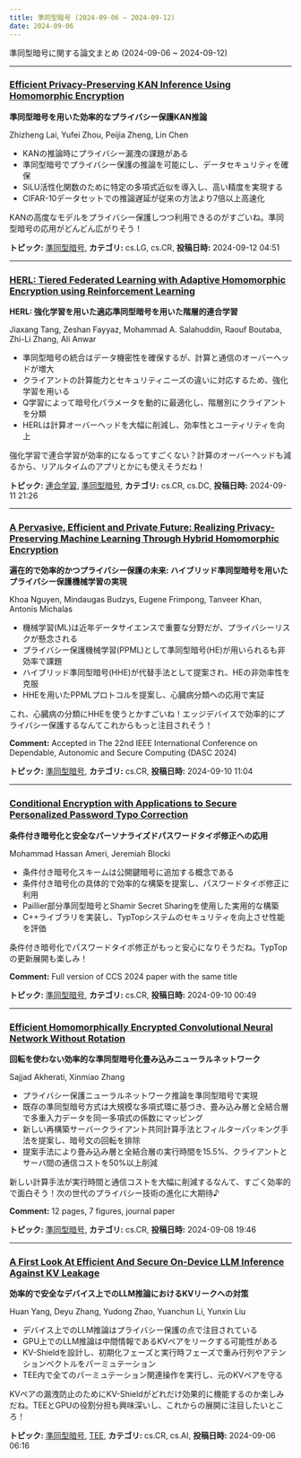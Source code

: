 ```yaml
---
title: 準同型暗号 (2024-09-06 ~ 2024-09-12)
date: 2024-09-06
---
```


準同型暗号に関する論文まとめ (2024-09-06 ~ 2024-09-12)


- - -

### [Efficient Privacy-Preserving KAN Inference Using Homomorphic Encryption](http://arxiv.org/abs/2409.07751)

**準同型暗号を用いた効率的なプライバシー保護KAN推論**

Zhizheng Lai, Yufei Zhou, Peijia Zheng, Lin Chen

- KANの推論時にプライバシー漏洩の課題がある
- 準同型暗号でプライバシー保護の推論を可能にし、データセキュリティを確保
- SiLU活性化関数のために特定の多項式近似を導入し、高い精度を実現する
- CIFAR-10データセットでの推論遅延が従来の方法より7倍以上高速化

KANの高度なモデルをプライバシー保護しつつ利用できるのがすごいね。準同型暗号の応用がどんどん広がりそう！



**トピック:** [準同型暗号](../../he), **カテゴリ:** cs.LG, cs.CR, **投稿日時:** 2024-09-12 04:51


- - -

### [HERL: Tiered Federated Learning with Adaptive Homomorphic Encryption using Reinforcement Learning](http://arxiv.org/abs/2409.07631)

**HERL: 強化学習を用いた適応準同型暗号を用いた階層的連合学習**

Jiaxang Tang, Zeshan Fayyaz, Mohammad A. Salahuddin, Raouf Boutaba, Zhi-Li Zhang, Ali Anwar

- 準同型暗号の統合はデータ機密性を確保するが、計算と通信のオーバーヘッドが増大
- クライアントの計算能力とセキュリティニーズの違いに対応するため、強化学習を用いる
- Q学習によって暗号化パラメータを動的に最適化し、階層別にクライアントを分類
- HERLは計算オーバーヘッドを大幅に削減し、効率性とユーティリティを向上

強化学習で連合学習が効率的になるってすごくない？計算のオーバーヘッドも減るから、リアルタイムのアプリとかにも使えそうだね！



**トピック:** [連合学習](../../fl), [準同型暗号](../../he), **カテゴリ:** cs.CR, cs.DC, **投稿日時:** 2024-09-11 21:26


- - -

### [A Pervasive, Efficient and Private Future: Realizing Privacy-Preserving Machine Learning Through Hybrid Homomorphic Encryption](http://arxiv.org/abs/2409.06422)

**遍在的で効率的かつプライバシー保護の未来: ハイブリッド準同型暗号を用いたプライバシー保護機械学習の実現**

Khoa Nguyen, Mindaugas Budzys, Eugene Frimpong, Tanveer Khan, Antonis Michalas

- 機械学習(ML)は近年データサイエンスで重要な分野だが、プライバシーリスクが懸念される
- プライバシー保護機械学習(PPML)として準同型暗号(HE)が用いられるも非効率で課題
- ハイブリッド準同型暗号(HHE)が代替手法として提案され、HEの非効率性を克服
- HHEを用いたPPMLプロトコルを提案し、心臓病分類への応用で実証

これ、心臓病の分類にHHEを使うとかすごいね！エッジデバイスで効率的にプライバシー保護するなんてこれからもっと注目されそう！

**Comment:** Accepted in The 22nd IEEE International Conference on Dependable,   Autonomic and Secure Computing (DASC 2024)

**トピック:** [準同型暗号](../../he), **カテゴリ:** cs.CR, **投稿日時:** 2024-09-10 11:04


- - -

### [Conditional Encryption with Applications to Secure Personalized Password Typo Correction](http://arxiv.org/abs/2409.06128)

**条件付き暗号化と安全なパーソナライズドパスワードタイポ修正への応用**

Mohammad Hassan Ameri, Jeremiah Blocki

- 条件付き暗号化スキームは公開鍵暗号に追加する概念である
- 条件付き暗号化の具体的で効率的な構築を提案し、パスワードタイポ修正に利用
- Paillier部分準同型暗号とShamir Secret Sharingを使用した実用的な構築
- C++ライブラリを実装し、TypTopシステムのセキュリティを向上させ性能を評価

条件付き暗号化でパスワードタイポ修正がもっと安心になりそうだね。TypTopの更新展開も楽しみ！

**Comment:** Full version of CCS 2024 paper with the same title

**トピック:** [準同型暗号](../../he), **カテゴリ:** cs.CR, **投稿日時:** 2024-09-10 00:49


- - -

### [Efficient Homomorphically Encrypted Convolutional Neural Network Without Rotation](http://arxiv.org/abs/2409.05205)

**回転を使わない効率的な準同型暗号化畳み込みニューラルネットワーク**

Sajjad Akherati, Xinmiao Zhang

- プライバシー保護ニューラルネットワーク推論を準同型暗号で実現
- 既存の準同型暗号方式は大規模な多項式環に基づき、畳み込み層と全結合層で多重入力データを同一多項式の係数にマッピング
- 新しい再構築サーバークライアント共同計算手法とフィルターパッキング手法を提案し、暗号文の回転を排除
- 提案手法により畳み込み層と全結合層の実行時間を15.5%、クライアントとサーバ間の通信コストを50%以上削減

新しい計算手法が実行時間と通信コストを大幅に削減するなんて、すごく効率的で面白そう！次の世代のプライバシー技術の進化に大期待♪

**Comment:** 12 pages, 7 figures, journal paper

**トピック:** [準同型暗号](../../he), **カテゴリ:** cs.CR, **投稿日時:** 2024-09-08 19:46


- - -

### [A First Look At Efficient And Secure On-Device LLM Inference Against KV Leakage](http://arxiv.org/abs/2409.04040)

**効率的で安全なデバイス上でのLLM推論におけるKVリークへの対策**

Huan Yang, Deyu Zhang, Yudong Zhao, Yuanchun Li, Yunxin Liu

- デバイス上でのLLM推論はプライバシー保護の点で注目されている
- GPU上でのLLM推論は中間情報であるKVペアをリークする可能性がある
- KV-Shieldを設計し、初期化フェーズと実行時フェーズで重み行列やアテンションベクトルをパーミュテーション
- TEE内で全てのパーミュテーション関連操作を実行し、元のKVペアを守る

KVペアの漏洩防止のためにKV-Shieldがどれだけ効果的に機能するのか楽しみだね。TEEとGPUの役割分担も興味深いし、これからの展開に注目したいところ！



**トピック:** [準同型暗号](../../he), [TEE](../../tee), **カテゴリ:** cs.CR, cs.AI, **投稿日時:** 2024-09-06 06:16
